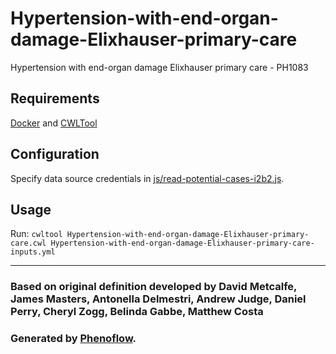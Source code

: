 # Hypertension-with-end-organ-damage-Elixhauser-primary-care

Hypertension with end-organ damage Elixhauser primary care - PH1083

## Requirements

[Docker](https://docs.docker.com/install/) and [CWLTool](https://github.com/common-workflow-language/cwltool#install)

## Configuration

Specify data source credentials in [js/read-potential-cases-i2b2.js](js/read-potential-cases-i2b2.js).

## Usage

Run: `cwltool Hypertension-with-end-organ-damage-Elixhauser-primary-care.cwl Hypertension-with-end-organ-damage-Elixhauser-primary-care-inputs.yml`

***

### Based on original definition developed by David Metcalfe, James Masters, Antonella Delmestri, Andrew Judge, Daniel Perry, Cheryl Zogg, Belinda Gabbe, Matthew Costa
### Generated by [Phenoflow](https://kclhi.org/phenoflow).
